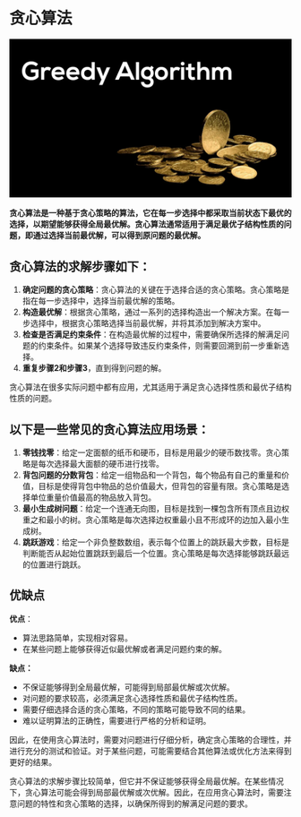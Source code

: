 # 贪心算法

![greedy](../../../resources/images/greedy.webp)

**贪心算法是一种基于贪心策略的算法，它在每一步选择中都采取当前状态下最优的选择，以期望能够获得全局最优解。贪心算法通常适用于满足最优子结构性质的问题，即通过选择当前最优解，可以得到原问题的最优解。**

## 贪心算法的求解步骤如下：

1. **确定问题的贪心策略**：贪心算法的关键在于选择合适的贪心策略。贪心策略是指在每一步选择中，选择当前最优解的策略。
2. **构造最优解**：根据贪心策略，通过一系列的选择构造出一个解决方案。在每一步选择中，根据贪心策略选择当前最优解，并将其添加到解决方案中。
3. **检查是否满足约束条件**：在构造最优解的过程中，需要确保所选择的解满足问题的约束条件。如果某个选择导致违反约束条件，则需要回溯到前一步重新选择。
4. **重复步骤2和步骤3**，直到得到问题的解。


贪心算法在很多实际问题中都有应用，尤其适用于满足贪心选择性质和最优子结构性质的问题。

## 以下是一些常见的贪心算法应用场景：

1. **零钱找零**：给定一定面额的纸币和硬币，目标是用最少的硬币数找零。贪心策略是每次选择最大面额的硬币进行找零。
2. **背包问题的分数背包**：给定一组物品和一个背包，每个物品有自己的重量和价值，目标是使得背包中物品的总价值最大，但背包的容量有限。贪心策略是选择单位重量价值最高的物品放入背包。
3. **最小生成树问题**：给定一个连通无向图，目标是找到一棵包含所有顶点且边权重之和最小的树。贪心策略是每次选择边权重最小且不形成环的边加入最小生成树。
4. **跳跃游戏**：给定一个非负整数数组，表示每个位置上的跳跃最大步数，目标是判断能否从起始位置跳跃到最后一个位置。贪心策略是每次选择能够跳跃最远的位置进行跳跃。

## 优缺点

**优点**：
- 算法思路简单，实现相对容易。
- 在某些问题上能够获得近似最优解或者满足问题约束的解。

**缺点：**
- 不保证能够得到全局最优解，可能得到局部最优解或次优解。
- 对问题的要求较高，必须满足贪心选择性质和最优子结构性质。
- 需要仔细选择合适的贪心策略，不同的策略可能导致不同的结果。
- 难以证明算法的正确性，需要进行严格的分析和证明。

因此，在使用贪心算法时，需要对问题进行仔细分析，确定贪心策略的合理性，并进行充分的测试和验证。对于某些问题，可能需要结合其他算法或优化方法来得到更好的结果。

贪心算法的求解步骤比较简单，但它并不保证能够获得全局最优解。在某些情况下，贪心算法可能会得到局部最优解或次优解。因此，在应用贪心算法时，需要注意问题的特性和贪心策略的选择，以确保所得到的解满足问题的要求。
